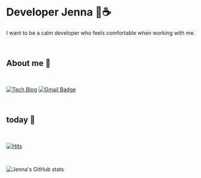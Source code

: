 # Developer Jenna 🐶☕️


I want to be a calm developer who feels comfortable when working with me.
<div>

<br>

## About me 🍫

<br>

[![Tech Blog](https://img.shields.io/badge/Blog-83B81A?style=flat-square&logo=blogger&logoColor=white)](https://winteringg.tistory.com/) [![Gmail Badge](https://img.shields.io/badge/Gmail-d14836?style=flat-square&logo=Gmail&logoColor=white&link=mailto:jennajuneh@gmail.com)](mailto:jennajuneh@gmail.com)
<br>

<br>

## today 🍭

<br>

[![Hits](https://hits.seeyoufarm.com/api/count/incr/badge.svg?url=https%3A%2F%2Fgithub.com%2Fjennajeh&count_bg=%23DE1033&title_bg=%23555555&icon=&icon_color=%23E7E7E7&title=hits&edge_flat=false)](https://hits.seeyoufarm.com)

<br>

</div>

![Jenna's GitHub stats](https://github-readme-stats.vercel.app/api?username=jennajeh&show_icons=true&theme=vue)

<!--
**jennajeh/jennajeh** is a ✨ _special_ ✨ repository because its `README.md` (this file) appears on your GitHub profile.

Here are some ideas to get you started:

- 🔭 I’m currently working on ...
- 🌱 I’m currently learning ...
- 👯 I’m looking to collaborate on ...
- 🤔 I’m looking for help with ...
- 💬 Ask me about ...
- 📫 How to reach me: ...
- 😄 Pronouns: ...
- ⚡ Fun fact: ...
-->

